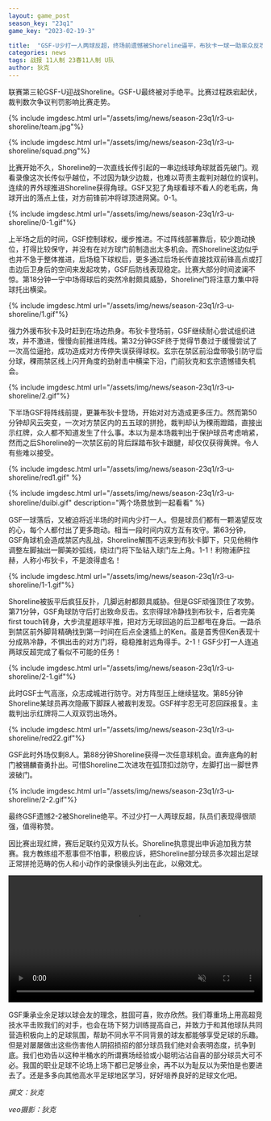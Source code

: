 ```yaml
---
layout: game_post
season_key: "23q1"
game_key: "2023-02-19-3"

title:  "GSF-U少打一人两球反超，终场前遗憾被Shoreline逼平，布狄卡一球一助率众反攻，裁判判罚尺度成迷"
categories: news
tags: 战报 11人制 23春11人制 U队
author: 狄克
---
```


联赛第三轮GSF-U迎战Shoreline。GSF-U最终被对手绝平。比赛过程跌宕起伏，裁判数次争议判罚影响比赛走势。

{% include imgdesc.html url="/assets/img/news/season-23q1/r3-u-shoreline/team.jpg"%}

{% include imgdesc.html url="/assets/img/news/season-23q1/r3-u-shoreline/squad.png"%}

比赛开始不久，Shoreline的一次直线长传引起的一串边线球角球就首先破门。观看录像这次长传似乎越位，不过因为缺少边裁，也难以苛责主裁判对越位的误判。连续的界外球推进Shoreline获得角球。GSF又犯了角球看球不看人的老毛病，角球开出的落点上佳，对方前锋前冲将球顶进网窝。0-1。

{% include imgdesc.html url="/assets/img/news/season-23q1/r3-u-shoreline/0-1.gif"%}

上半场之后的时间，GSF控制球权，缓步推进。不过阵线部署靠后，较少跑动换位，打得比较保守，并没有在对方球门前制造出太多机会。而Shoreline这边似乎也并不急于整体推进，后场稳下球权后，更多通过后场长传直接找双前锋高点或打击边后卫身后的空间来发起攻势，GSF后防线表现稳定。比赛大部分时间波澜不惊。第18分钟一宁中场得球后的突然冷射颇具威胁，Shoreline门将注意力集中将球托出横梁。

{% include imgdesc.html url="/assets/img/news/season-23q1/r3-u-shoreline/1.gif"%}

强力外援布狄卡及时赶到在场边热身。布狄卡登场前，GSF继续耐心尝试组织进攻，并不激进，慢慢向前推进阵线。第32分钟GSF终于觉得节奏过于缓慢尝试了一次高位逼抢，成功造成对方传停失误获得球权。玄宗在禁区前沿盘带吸引防守后分球，稞雨禁区线上闪开角度的劲射击中横梁下沿，门前狄克和玄宗遗憾错失机会。

{% include imgdesc.html url="/assets/img/news/season-23q1/r3-u-shoreline/2.gif"%}

下半场GSF将阵线前提，更兼布狄卡登场，开始对对方造成更多压力。然而第50分钟却风云突变，一次对方禁区内的五五球的拼抢，裁判却认为稞雨蹬踏，直接出示红牌，众人都不知道发生了什么事。本以为是本场裁判出于保护球员考虑哨紧，然而之后Shoreline的一次禁区前的背后踩踏布狄卡跟腱，却仅仅获得黄牌。令人有些难以接受。

{% include imgdesc.html url="/assets/img/news/season-23q1/r3-u-shoreline/red1.gif" %}

{% include imgdesc.html url="/assets/img/news/season-23q1/r3-u-shoreline/duibi.gif" description="两个场景放到一起看看" %}

GSF一球落后，又被迫将近半场的时间内少打一人。但是球员们都有一颗渴望反攻的心，每个人都付出了更多跑动。相当一段时间内双方互有攻守。第63分钟，GSF角球机会造成禁区内乱战，Shoreline解围不远来到布狄卡脚下，只见他稍作调整左脚抽出一脚美妙弧线，绕过门将下坠钻入球门左上角。1-1！利物浦萨拉赫，人称小布狄卡，不是浪得虚名！

{% include imgdesc.html url="/assets/img/news/season-23q1/r3-u-shoreline/1-1.gif"%}

Shoreline被扳平后疯狂反扑，几脚远射都颇具威胁。但是GSF顽强顶住了攻势。第71分钟，GSF角球防守后打出致命反击。玄宗得球冷静找到布狄卡，后者完美first touch转身，大步流星趟球平推，把对方无球回追的后卫都甩在身后。一路杀到禁区前外脚背精确找到第一时间在后点全速插上的Ken。虽是首秀但Ken表现十分成熟冷静，不惧出击的对方门将，稳稳推射远角得手。2-1！GSF少打一人连追两球反超完成了看似不可能的任务！

{% include imgdesc.html url="/assets/img/news/season-23q1/r3-u-shoreline/2-1.gif"%}

此时GSF士气高涨，众志成城进行防守。对方阵型压上继续猛攻。第85分钟Shoreline某球员再次隐蔽下脚踩人被裁判发现。GSF祥宇忍无可忍回踩报复。主裁判出示红牌将二人双双罚出场外。

{% include imgdesc.html url="/assets/img/news/season-23q1/r3-u-shoreline/red22.gif"%}

GSF此时外场仅剩8人。第88分钟Shoreline获得一次任意球机会。直奔底角的射门被锡麟奋勇扑出。可惜Shoreline二次进攻在弧顶扣过防守，左脚打出一脚世界波破门。

{% include imgdesc.html url="/assets/img/news/season-23q1/r3-u-shoreline/2-2.gif"%}

最终GSF遗憾2-2被Shoreline绝平。不过少打一人两球反超，队员们表现得很顽强，值得称赞。

因比赛出现红牌，赛后足联约见双方队长。Shoreline执意提出申诉追加我方禁赛。我方教练组不惹事但不怕事，积极应诉，把Shoreline部分球员多次超出足球正常拼抢范畴的伤人和小动作的录像镜头列出在此，以儆效尤。

<video controls muted style="width: 100%; text-align: center;">
  <source src="/assets/img/news/season-23q1/r3-u-shoreline/clip.mp4" type="video/mp4">
</video>

GSF秉承业余足球以球会友的理念，胜固可喜，败亦欣然。我们尊重场上用高超竞技水平击败我们的对手，也会在场下努力训练提高自己，并致力于和其他球队共同营造积极向上的足球氛围，帮助不同水平不同背景的球友都能够享受足球的乐趣。但是对屡屡做出这些伤害他人阴招损招的部分球员我们绝对会表明态度，抗争到底。我们也劝告以这种半桶水的所谓赛场经验或小聪明沾沾自喜的部分球员大可不必。我国的职业足球不论场上场下都已足够业余，再不以为耻反以为荣怕是也要进去了。还是多多向其他高水平足球地区学习，好好培养良好的足球文化吧。

*撰文：狄克*

*veo摄影：狄克*
